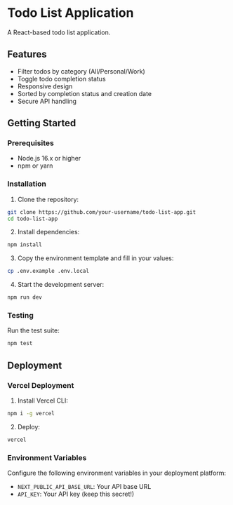 # Todo List Application

A React-based todo list application.

## Features

- Filter todos by category (All/Personal/Work)
- Toggle todo completion status
- Responsive design
- Sorted by completion status and creation date
- Secure API handling

## Getting Started

### Prerequisites

- Node.js 16.x or higher
- npm or yarn

### Installation

1. Clone the repository:

```bash
git clone https://github.com/your-username/todo-list-app.git
cd todo-list-app
```

2. Install dependencies:

```bash
npm install
```

3. Copy the environment template and fill in your values:

```bash
cp .env.example .env.local
```

4. Start the development server:

```bash
npm run dev
```

### Testing

Run the test suite:

```bash
npm test
```

## Deployment

### Vercel Deployment

1. Install Vercel CLI:

```bash
npm i -g vercel
```

2. Deploy:

```bash
vercel
```

### Environment Variables

Configure the following environment variables in your deployment platform:

- `NEXT_PUBLIC_API_BASE_URL`: Your API base URL
- `API_KEY`: Your API key (keep this secret!)

